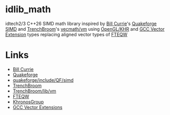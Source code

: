 # idlib_math

idtech2/3 C++26 SIMD math library inspired by [Bill Currie][1]'s [Quakeforge SIMD][3] and [TrenchBroom][4]'s [vecmath/vm][5] using [OpenGL/KHR][6] and [GCC Vector Extension][7] types replacing aligned vector types of [FTEQW][8]

# Links

- [Bill Currie][1]
- [Quakeforge][2]
- [quakeforge/include/QF/simd][3]
- [TrenchBroom][4]
- [TrenchBroom/lib/vm][5]
- [FTEQW][8]
- [KhronosGroup][6]
- [GCC Vector Extensions][7]

[1]: http://github.com/taniwha
[2]: http://github.com/quakeforge/quakeforge
[3]: http://github.com/quakeforge/quakeforge/tree/master/include/QF/simd
[4]: http://github.com/TrenchBroom/TrenchBroom
[5]: http://github.com/TrenchBroom/TrenchBroom/tree/master/lib/vm/
[6]: http://github.com/KhronosGroup
[7]: http://gcc.gnu.org/onlinedocs/gcc/Vector-Extensions.hml
[8]: http://github.com/fte-team/fteqw
